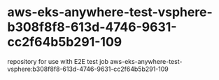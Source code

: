 # aws-eks-anywhere-test-vsphere-b308f8f8-613d-4746-9631-cc2f64b5b291-109
repository for use with E2E test job aws-eks-anywhere-test-vsphere:b308f8f8-613d-4746-9631-cc2f64b5b291-109
